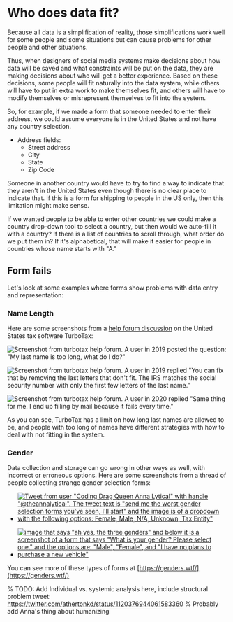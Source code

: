 # Who does data fit?
Because all data is a simplification of reality, those simplifications work well for some people and some situations but can cause problems for other people and other situations.

Thus, when designers of social media systems make decisions about how data will be saved and what constraints will be put on the data, they are making decisions about who will get a better experience. Based on these decisions, some people will fit naturally into the data system, while others will have to put in extra work to make themselves fit, and others will have to modify themselves or misrepresent themselves to fit into the system.

So, for example, if we made a form that someone needed to enter their address, we could assume everyone is in the United States and not have any country selection.
- Address fields:
  - Street address
  - City
  - State
  - Zip Code

Someone in another country would have to try to find a way to indicate that they aren't in the United States even though there is no clear place to indicate that. If this is a form for shipping to people in the US only, then this limitation might make sense.

If we wanted people to be able to enter other countries we could make a country drop-down tool to select a country, but then would we auto-fill it with a country? If there is a list of countries to scroll through, what order do we put them in? If it's alphabetical, that will make it easier for people in countries whose name starts with "A."


## Form fails
Let's look at some examples where forms show problems with data entry and representation:

### Name Length
Here are some screenshots from a [help forum discussion](https://ttlc.intuit.com/community/taxes/discussion/my-last-name-is-to-long-what-do-i-do/00/655670) on the United States tax software TurboTax:

![Screenshot from turbotax help forum. A user in 2019 posted the question: "My last name is too long, what do I do?"](tax_name1.png)

![Screenshot from turbotax help forum. A user in 2019 replied "You can fix that by removing the last letters that don't fit. The IRS matches the social security number with only the first few letters of the last name."](tax_name2.png)

![Screenshot from turbotax help forum. A user in 2020 replied "Same thing for me. I end up filling by mail because it fails every time."](tax_name3.png)

As you can see, TurboTax has a limit on how long last names are allowed to be, and people with too long of names have different strategies with how to deal with not fitting in the system.

### Gender
Data collection and storage can go wrong in other ways as well, with incorrect or erroneous options. Here are some screenshots from a thread of people collecting strange gender selection forms:

- [![Tweet from user "Coding Drag Queen Anna Lytical" with handle "@theannalytical". The tweet text is "send me the worst gender selection forms you've seen, I'll start" and the image is of a dropdown with the following options: Female, Male, N/A, Unknown, Tax Entity"](gender_select1.png)](https://twitter.com/theannalytical/status/1349392166716657664?s=20)

- [![image that says "ah yes, the three genders" and below it is a screenshot of a form that says "What is your gender? Please select one." and the options are: "Male", "Female", and "I have no plans to purchase a new vehicle"](gender_select2.png)](https://twitter.com/annabookwriter/status/1349410399574102016?s=20)

You can see more of these types of forms at [https://genders.wtf/](https://genders.wtf/)

% TODO: Add Individual vs. systemic analysis here, include structural problem tweet: https://twitter.com/athertonkd/status/1120376944061583360
% Probably add Anna's thing about humanizing